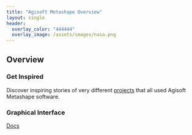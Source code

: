```yaml
---
title: "Agisoft Metashape Overview"
layout: single
header:
  overlay_color: "444444"
  overlay_image: /assets/images/nasa.png
---
```




## Overview

### Get Inspired

Discover inspiring stories of very different [projects](https://www.agisoft.com/community/showcase/) that all used Agisoft Metashape software.

### Graphical Interface

[Docs](https://www.agisoft.com/pdf/metashape-pro_1_5_en.pdf)
